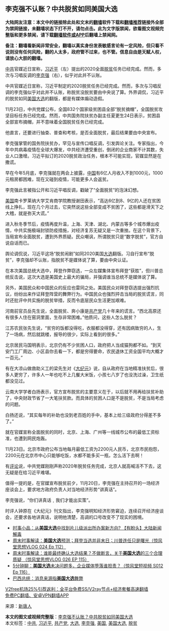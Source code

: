  <h2>李克强不认账？中共脱贫如同美国大选</h2> <p class="notice"><b>大陆网友注意：本文中的链接除此处和文末的<a href="https://github.com/bannedbook/fanqiang" >翻墙</a>软件下载和<a href="https://github.com/killgcd/justmysocks/blob/master/README.md">翻墙推荐</a>链接外全部为禁网链接，未翻墙状态下打不开，请勿点击。此为文字版禁闻，欲看图文视频完整版和更多禁闻，请下载<a href="https://github.com/bannedbook/fanqiang">翻墙软件或APP</a>后翻墙上禁闻网。</p><p>备注：翻墙看新闻非常安全，翻墙以真实身份发表敏感言论有一定风险，但只看不说则没有任何风险，翻的人太多，政府管不过来，也不管。信息自由是天赋人权，请放心大胆的翻墙。</b></p>  <div class="entry"> <p id="conimg"><a href="https://www.bannedbook.org/bnews/tag/%e4%b8%ad%e5%85%b1/" class="st_tag internal_tag" rel="tag" title="标签 中共 下的日志">中共</a>官媒近日宣称，<a href="https://www.bannedbook.org/bnews/tag/%e4%b9%a0%e8%bf%91%e5%b9%b3/" class="st_tag internal_tag" rel="tag" title="标签 习近平 下的日志">习近平</a>（左）提出的2020全面<a href="https://www.bannedbook.org/bnews/tag/%E8%84%B1%E8%B4%AB/" class="st_tag internal_tag" rel="tag" title="标签 脱贫 下的日志">脱贫</a>任务已经完成。然而，多次与习唱反调的<a href="https://www.bannedbook.org/bnews/tag/%e6%9d%8e%e5%85%8b%e5%bc%ba/" class="st_tag internal_tag" rel="tag" title="标签 李克强 下的日志">李克强</a>（右），似乎对此并不认账。</p> <p>中共官媒近日宣称，习近平制定的2020脱贫任务已经完成。然而，多次与习唱反调的李克强似乎对此并不认账，称脱贫没脱贫要由中央说了算。外界调侃，习近平的脱贫如同<a href="https://www.bannedbook.org/bnews/tag/%e7%be%8e%e5%9b%bd%e5%a4%a7%e9%80%89/" class="st_tag internal_tag" rel="tag" title="标签 美国大选 下的日志">美国大选</a>的翻版，都是有媒体煽动造假。</p> <p>11月23日，中共党媒公布，全国832个国家级贫困县全部“脱贫摘帽”，全国脱贫攻坚目标任务已经完成。然而，中共国务院扶贫办副主任夏更生24日表示，贫困县全部宣布摘帽，并不意味着全国脱贫任务已经完成。</p> <p>他直言，还要进行抽查、普查和考核，是否全面脱贫，最后结果要由中央宣布。</p> <p>李克强掌管的国务院扶贫办，罕见与宣传口唱反调，引发舆论关注。专家指出，今年中共病毒疫情在全球大爆发，中共经济遭受重创，倒闭的企业商家不计其数，失业人口激增。习近平拟订的2020脱贫政治任务，根本不可能实现，官媒显然是在撒谎。</p> <p>早在今年5月底，李克强就在两会上披露，<span class='wp_keywordlink_affiliate'><a href="https://www.bannedbook.org/" title="中国" target="_blank">中国</a></span>有6亿人月收入不到1000元，1000元租房都困难，现在又碰到疫情，可能更多人会返贫。</p>  <p>李克强此言被指公开和习近平唱反调，戳破了“全面脱贫”的泡沫幻想。</p> <p><a href="https://www.bannedbook.org/bnews/tag/%e7%be%8e%e5%9b%bd/" class="st_tag internal_tag" rel="tag" title="标签 美国 下的日志">美国</a>南卡罗莱纳大学艾肯商学院教授谢田表示，“高达6亿到8、9亿的人还在贫困线上挣扎，现在几个月过去，它突然说这些全部变成不贫困了，这些都是滑天下之大稽，就是弥天大谎。”</p> <p>进入秋冬季节后，疫情再度升温，上海、天津、湖北、内蒙古等多个城市爆出疫情，中共实施极端封锁防疫措施，对经济复苏无疑又是一次重挫。在这个背景下，当局宣布全面脱贫，遭到外界质疑。民众嘲讽，所谓脱贫只是“数字脱贫”，官方自说自话而已。</p> <p>舆论调侃说，习近平这场“脱贫闹剧”如同2020美国<a href="https://www.bannedbook.org/bnews/tag/%e5%a4%a7%e9%80%89/" class="st_tag internal_tag" rel="tag" title="标签 大选 下的日志">大选</a>翻版。习自行宣布“脱贫”，李克强却不认账，指脱贫不是媒体说了算，要由中央认证。</p> <p>在本次美国总统大选中，拜登作弊窃选，一众左媒集体宣布拜登“获胜”，但川普总统反击说，这次大选是美国史上最大的骗局，并强调谁当总统不是媒体说了算。</p> <p>另外，美国民众和中国民众的反应也雷同之处。美国民众对拜登窃选提出强烈抗议，纷纷出来作证拜登阵营的舞弊行为。中国民众也强烈抨击当局的脱贫谎言，同时还批评中共实施的脱贫举措，反而令底层民众生活更加艰难。</p>  <p>河南前官员岳先生说，全面脱贫、奔小康是<a href="https://www.bannedbook.org/bnews/tag/%e5%85%b1%e4%ba%a7%e5%85%9a/" class="st_tag internal_tag" rel="tag" title="标签 共产党 下的日志">共产党</a>几十年来的谎言。“西北高原还有很多人住在窑洞里面，生存非常困难。”他质问，这些人怎么脱贫？</p> <p>江苏农民张先生说，“贫穷的饭都没得吃，衣服都没得穿，还有因病致穷的人，生了一场病，然后就跳楼，报导的很少，实际上看到的很多。”</p> <p>北京居民马国明表示，北京仍有不少贫困人口，政府把人当成猫狗都不如。“到天安门工厂周边、小区县你去看一下，都是穷得要命，农民退休工资全国平均大概才一百元。”</p> <p>有在大凉山做救助义工的梁先生对《<span class='wp_keywordlink_affiliate'><a href="http://www.epochtimes.com/" title="大纪元" target="_blank">大纪元</a></span>》说，自从政府在当地精准扶贫后，很多人更穷了，许多人一年也吃不上几餐大米饭，小孩七八岁了也没洗过澡，卫生纸都没见过。</p> <p>云南大学学者白扬表示，官方宣布脱贫的主要意义在于，以后就不用再给扶贫补助了，中央财政节省了一大笔扶贫款。而具体的贫困人口是不是脱贫，不是当局考虑的问题。</p> <p>白扬还说，“其实每年的补助也没到老百姓的手中，基本上给三级政府分得差不多了。”</p>  <p>就在官媒宣称全面脱贫的同时，北京、上海、广州等一线城市公布的最低工资标准，也遭到网民炮轰。</p> <p>11月23日。北京市政府公布当地每月最低工资为2200元人民币，北京市民抱怨，2200元在北京市中心只能够吃饭，水都不能多买一瓶，怎么活下去啊！</p> <p>有<span class='wp_keywordlink_affiliate'><a href="https://www.bannedbook.org/bnews/comments/" title="新闻评论" target="_blank">评论</a></span>说，中共党媒刚刚声称2020年脱贫任务完成，北京人就高喊活不下去，这无疑是在给习近平难堪。</p> <p>值得一提的是，在官媒宣布脱贫前夕，11月20日，李克强在主持召开的一场经济座谈会上，要求地方政府负责人对当地经济形势“讲真话”。</p> <p>李克强说，“你们讲真话﹐我们才能出实策”。</p> <p>时评人钟原在《大纪元》刊文指出，李克强明知经济形势窘迫，连续召开经济座谈会，还要求各地讲真话，说明他清楚，高调的口号改变不了现实的困境。</p>  <ul class='op-related-articles' title='相关阅读'> <li><a href='https://www.bannedbook.org/bnews/yule/20201130/1439472.html' target='_blank'>时事小品：从<b>美国大选</b>中找到片儿级派出所办案新方向? 【有盼头】大陆新闻解毒</a></li> <li><a href='https://www.bannedbook.org/bnews/bannedvideo/20201101/1439404.html' target='_blank'>周末时事解读：<b>美国大选</b>预测；拜登当选并非末日；川普连任只是曙光（惊风堂思想VLOG 024 Ep 112）</a></li> <li><a href='https://www.bannedbook.org/bnews/bannedvideo/20201108/1439400.html' target='_blank'>周末时事解读：谁能最终确认大选结果？不做断言，关于<b>美国大选</b>的三个合理质疑 （惊风堂思想VLOG 026 EP 115）</a></li> <li><a href='https://www.bannedbook.org/bnews/bannedvideo/20201110/1439399.html' target='_blank'>5分钟聊：<b>美国大选</b>未决问题多，企业媒体堕落谁担责？（惊风堂短视频 S012 Ep 116）</a></li> <li><a href='https://www.bannedbook.org/bnews/comments/20201130/1439366.html' target='_blank'>巴西总统：消息来源指<b>美国大选</b>舞弊</a></li> </ul> <p class="texttj"> <a href="https://github.com/bannedbook/fanqiang/wiki/V2ray%E6%9C%BA%E5%9C%BA" target="_blank">V2free机场25%引荐返利：全平台免费SS/V2ray节点+经济套餐高速翻墙</a><br/> <a href="https://github.com/bannedbook/fanqiang/wiki/%E7%A6%81%E9%97%BB%E7%BD%91%E5%AE%89%E5%8D%93%E7%BF%BB%E5%A2%99%E6%96%B0%E9%97%BBAPP" target="_blank">免费PC翻墙、安卓VPN翻墙APP</a></p><p> 来源：<span class='wp_keywordlink_affiliate'><a href="https://www.ntdtv.com/" title="新唐人">新唐人</a></span> </p><a name='sharetosocial'></a>       <div><b>本文的图文或视频完整版</b>：<a href='https://www.bannedbook.org/bnews/cbnews/20201130/1439513.html'>李克强不认账？中共脱贫如同美国大选</a></div>  </div><!--END ENTRY--> <div class="postfooter"> <div>本文标签：<a href="https://www.bannedbook.org/bnews/tag/%e4%b8%ad%e5%85%b1/" rel="tag">中共</a>, <a href="https://www.bannedbook.org/bnews/tag/%e4%b9%a0%e8%bf%91%e5%b9%b3/" rel="tag">习近平</a>, <a href="https://www.bannedbook.org/bnews/tag/%e5%85%b1%e4%ba%a7%e5%85%9a/" rel="tag">共产党</a>, <a href="https://www.bannedbook.org/bnews/tag/%e5%a4%a7%e9%80%89/" rel="tag">大选</a>, <a href="https://www.bannedbook.org/bnews/tag/%e6%9d%8e%e5%85%8b%e5%bc%ba/" rel="tag">李克强</a>, <a href="https://www.bannedbook.org/bnews/tag/%e7%be%8e%e5%9b%bd/" rel="tag">美国</a>, <a href="https://www.bannedbook.org/bnews/tag/%e7%be%8e%e5%9b%bd%e5%a4%a7%e9%80%89/" rel="tag">美国大选</a>, <a href="https://www.bannedbook.org/bnews/tag/%E8%84%B1%E8%B4%AB/" rel="tag">脱贫</a></div>  </div><!--END POSTFOOTER--> 